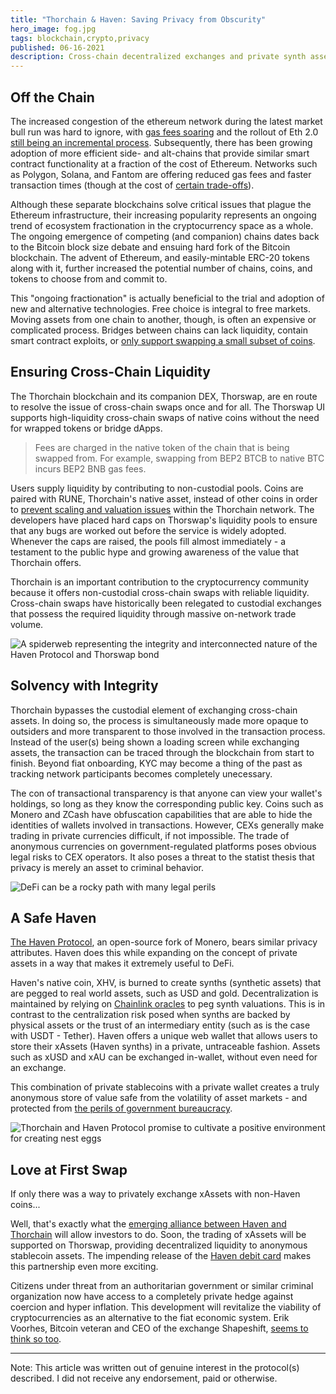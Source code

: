 ```yaml
---
title: "Thorchain & Haven: Saving Privacy from Obscurity"
hero_image: fog.jpg
tags: blockchain,crypto,privacy
published: 06-16-2021
description: Cross-chain decentralized exchanges and private synth assets promise to increase the anonymity and utility of blockchain technology.
---
```


## Off the Chain

The increased congestion of the ethereum network during the latest market bull run was hard to ignore, with [gas fees soaring](https://ycharts.com/indicators/ethereum_average_gas_price) and the rollout of Eth 2.0 [still being an incremental process](https://support.hbtc.co/hc/en-us/articles/1500000083682-ETH-2-0-Upgrade-and-Roadmap). Subsequently, there has been growing adoption of more efficient side- and alt-chains that provide similar smart contract functionality at a fraction of the cost of Ethereum. Networks such as Polygon, Solana, and Fantom are offering reduced gas fees and faster transaction times (though at the cost of [certain trade-offs](https://youtube.com/watch?v=oh_QyzTEXtc)).

Although these separate blockchains solve critical issues that plague the Ethereum infrastructure, their increasing popularity represents an ongoing trend of ecosystem fractionation in the cryptocurrency space as a whole. The ongoing emergence of competing (and companion) chains dates back to the Bitcoin block size debate and ensuing hard fork of the Bitcoin blockchain. The advent of Ethereum, and easily-mintable ERC-20 tokens along with it, further increased the potential number of chains, coins, and tokens to choose from and commit to.

This "ongoing fractionation" is actually beneficial to the trial and adoption of new and alternative technologies. Free choice is integral to free markets. Moving assets from one chain to another, though, is often an expensive or complicated process. Bridges between chains can lack liquidity, contain smart contract exploits, or [only support swapping a small subset of coins](https://www.xpollinate.io/).

## Ensuring Cross-Chain Liquidity

The Thorchain blockchain and its companion DEX, Thorswap, are en route to resolve the issue of cross-chain swaps once and for all. The Thorswap UI supports high-liquidity cross-chain swaps of native coins without the need for wrapped tokens or bridge dApps.

> Fees are charged in the native token of the chain that is being swapped from. For example, swapping from BEP2 BTCB to native BTC incurs BEP2 BNB gas fees.

Users supply liquidity by contributing to non-custodial pools. Coins are paired with RUNE, Thorchain's native asset, instead of other coins in order to [prevent scaling and valuation issues](https://Thorswap.finance/faq/) within the Thorchain network. The developers have placed hard caps on Thorswap's liquidity pools to ensure that any bugs are worked out before the service is widely adopted. Whenever the caps are raised, the pools fill almost immediately - a testament to the public hype and growing awareness of the value that Thorchain offers.

Thorchain is an important contribution to the cryptocurrency community because it offers non-custodial cross-chain swaps with reliable liquidity. Cross-chain swaps have historically been relegated to custodial exchanges that possess the required liquidity through massive on-network trade volume.

![A spiderweb representing the integrity and interconnected nature of the Haven Protocol and Thorswap bond](https://res.cloudinary.com/gamma-guys-studio/image/upload/v1623805116/bas-van-den-eijkhof-aJfOuWeNzko-unsplash_bfpdla.jpg)

## Solvency with Integrity

Thorchain bypasses the custodial element of exchanging cross-chain assets. In doing so, the process is simultaneously made more opaque to outsiders and more transparent to those involved in the transaction process. Instead of the user(s) being shown a loading screen while exchanging assets, the transaction can be traced through the blockchain from start to finish. Beyond fiat onboarding, KYC may become a thing of the past as tracking network participants becomes completely unecessary.

The con of transactional transparency is that anyone can view your wallet's holdings, so long as they know the corresponding public key. Coins such as Monero and ZCash have obfuscation capabilities that are able to hide the identities of wallets involved in transactions. However, CEXs generally make trading in private currencies difficult, if not impossible. The trade of anonymous currencies on government-regulated platforms poses obvious legal risks to CEX operators. It also poses a threat to the statist thesis that privacy is merely an asset to criminal behavior.

![DeFi can be a rocky path with many legal perils](https://res.cloudinary.com/gamma-guys-studio/image/upload/v1625270005/stones_hzvegn.jpg)

## A Safe Haven

[The Haven Protocol](https://havenprotocol.org/), an open-source fork of Monero, bears similar privacy attributes. Haven does this while expanding on the concept of private assets in a way that makes it extremely useful to DeFi.

Haven's native coin, XHV, is burned to create synths (synthetic assets) that are pegged to real world assets, such as USD and gold. Decentralization is maintained by relying on [Chainlink oracles](https://chain.link/solutions/defi) to peg synth valuations. This is in contrast to the centralization risk posed when synths are backed by physical assets or the trust of an intermediary entity (such as is the case with USDT - Tether). Haven offers a unique web wallet that allows users to store their xAssets (Haven synths) in a private, untraceable fashion. Assets such as xUSD and xAU can be exchanged in-wallet, without even need for an exchange.

This combination of private stablecoins with a private wallet creates a truly anonymous store of value safe from the volatility of asset markets - and protected from [the perils of government bureaucracy](https://money.cnn.com/2018/01/17/news/economy/venezuela-cash-crisis/index.html).

![Thorchain and Haven Protocol promise to cultivate a positive environment for creating nest eggs](https://res.cloudinary.com/gamma-guys-studio/image/upload/v1625270005/eggs_gprkxz.jpg)

## Love at First Swap

If only there was a way to privately exchange xAssets with non-Haven coins...

Well, that's exactly what the [emerging alliance between Haven and Thorchain](https://havenprotocol.org/2021/05/17/Thorchain-integration-update/) will allow investors to do. Soon, the trading of xAssets will be supported on Thorswap, providing decentralized liquidity to anonymous stablecoin assets. The impending release of the [Haven debit card](https://havencard.io/) makes this partnership even more exciting.

Citizens under threat from an authoritarian government or similar criminal organization now have access to a completely private hedge against coercion and hyper inflation. This development will revitalize the viability of cryptocurrencies as an alternative to the fiat economic system. Erik Voorhes, Bitcoin veteran and CEO of the exchange Shapeshift, [seems to think so too](https://youtube.com/watch?v=VpFow_B4R-Q).

---

Note: This article was written out of genuine interest in the protocol(s) described. I did not receive any endorsement, paid or otherwise.
